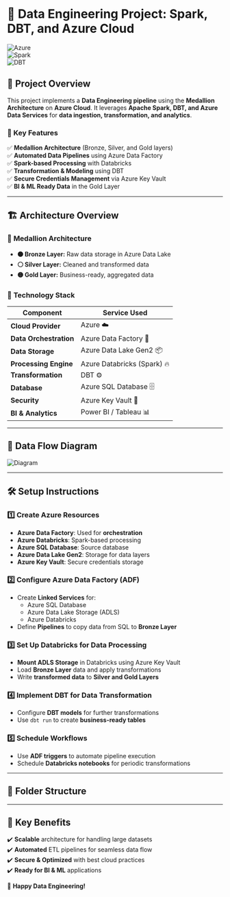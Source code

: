 # 🚀 Data Engineering Project: Spark, DBT, and Azure Cloud  

![Azure](https://img.shields.io/badge/Azure-Data%20Pipeline-blue?style=for-the-badge&logo=microsoft-azure)  
![Spark](https://img.shields.io/badge/Apache%20Spark-Big%20Data-orange?style=for-the-badge&logo=apache-spark)  
![DBT](https://img.shields.io/badge/DBT-Transformations-red?style=for-the-badge&logo=dbt)  

## 🌟 **Project Overview**  
This project implements a **Data Engineering pipeline** using the **Medallion Architecture** on **Azure Cloud**. It leverages **Apache Spark, DBT, and Azure Data Services** for **data ingestion, transformation, and analytics**.  

### **📌 Key Features**  
✅ **Medallion Architecture** (Bronze, Silver, and Gold layers)  
✅ **Automated Data Pipelines** using Azure Data Factory  
✅ **Spark-based Processing** with Databricks  
✅ **Transformation & Modeling** using DBT  
✅ **Secure Credentials Management** via Azure Key Vault  
✅ **BI & ML Ready Data** in the Gold Layer  

---

## 🏗 **Architecture Overview**  

### 🔷 **Medallion Architecture**  
- **🟤 Bronze Layer:** Raw data storage in Azure Data Lake  
- **⚪ Silver Layer:** Cleaned and transformed data  
- **🟡 Gold Layer:** Business-ready, aggregated data  

### 🔗 **Technology Stack**  
| Component | Service Used |
|-----------|-------------|
| **Cloud Provider** | Azure ☁️ |
| **Data Orchestration** | Azure Data Factory 🔄 |
| **Data Storage** | Azure Data Lake Gen2 📦 |
| **Processing Engine** | Azure Databricks (Spark) 🔥 |
| **Transformation** | DBT ⚙️ |
| **Database** | Azure SQL Database 🗄️ |
| **Security** | Azure Key Vault 🔑 |
| **BI & Analytics** | Power BI / Tableau 📊 |

---

## 🔄 **Data Flow Diagram**  

![Diagram](https://github.com/Gkkumar2/Medallion-Spark-DBT/blob/main/Docs/Database%20Schema%20Overview%20-%20Page%201%20(3).jpeg)

---

## 🛠 **Setup Instructions**  

### **1️⃣ Create Azure Resources**  
- **Azure Data Factory**: Used for **orchestration**  
- **Azure Databricks**: Spark-based processing  
- **Azure SQL Database**: Source database  
- **Azure Data Lake Gen2**: Storage for data layers  
- **Azure Key Vault**: Secure credentials storage  

### **2️⃣ Configure Azure Data Factory (ADF)**  
- Create **Linked Services** for:  
  - Azure SQL Database  
  - Azure Data Lake Storage (ADLS)  
  - Azure Databricks  
- Define **Pipelines** to copy data from SQL to **Bronze Layer**  

### **3️⃣ Set Up Databricks for Data Processing**  
- **Mount ADLS Storage** in Databricks using Azure Key Vault  
- Load **Bronze Layer** data and apply transformations  
- Write **transformed data** to **Silver and Gold Layers**  

### **4️⃣ Implement DBT for Data Transformation**  
- Configure **DBT models** for further transformations  
- Use `dbt run` to create **business-ready tables**  

### **5️⃣ Schedule Workflows**  
- Use **ADF triggers** to automate pipeline execution  
- Schedule **Databricks notebooks** for periodic transformations  

---

## 📂 **Folder Structure**  


---

## 🎯 **Key Benefits**  
✔️ **Scalable** architecture for handling large datasets  
✔️ **Automated** ETL pipelines for seamless data flow  
✔️ **Secure & Optimized** with best cloud practices  
✔️ **Ready for BI & ML** applications  


🚀 **Happy Data Engineering!**  
